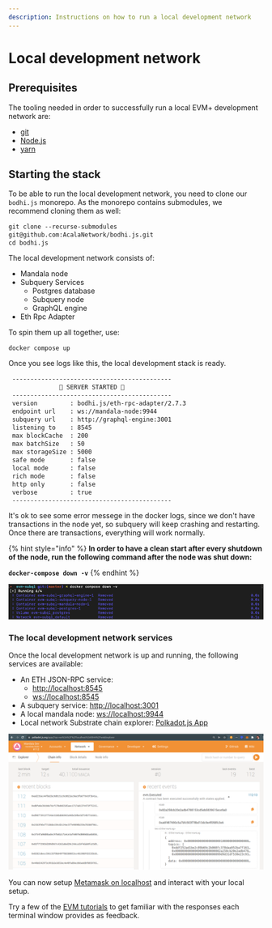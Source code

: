 ```yaml
---
description: Instructions on how to run a local development network
---
```


# Local development network

## Prerequisites

The tooling needed in order to successfully run a local EVM+ development network are:

* [git](https://git-scm.com/book/en/v2/Getting-Started-Installing-Git)
* [Node.js](https://docs.npmjs.com/downloading-and-installing-node-js-and-npm)
* [yarn](https://classic.yarnpkg.com/lang/en/docs/install/)

## Starting the stack

To be able to run the local development network, you need to clone our `bodhi.js` monorepo. As the monorepo contains submodules, we recommend cloning them as well:

```shell
git clone --recurse-submodules git@github.com:AcalaNetwork/bodhi.js.git
cd bodhi.js
```

The local development network consists of:

* Mandala node
* Subquery Services
  * Postgres database
  * Subquery node
  * GraphQL engine
* Eth Rpc Adapter

To spin them up all together, use:

```shell
docker compose up
```

Once you see logs like this, the local development stack is ready.

```
 --------------------------------------------
              🚀 SERVER STARTED 🚀
 --------------------------------------------
 version         : bodhi.js/eth-rpc-adapter/2.7.3
 endpoint url    : ws://mandala-node:9944
 subquery url    : http://graphql-engine:3001
 listening to    : 8545
 max blockCache  : 200
 max batchSize   : 50
 max storageSize : 5000
 safe mode       : false
 local mode      : false
 rich mode       : false
 http only       : false
 verbose         : true
 --------------------------------------------
```

It's ok to see some error messege in the docker logs, since we don't have transactions in the node yet, so subquery will keep crashing and restarting. Once there are transactions, everything will work normally.

{% hint style="info" %}
**In order to have a clean start after every shutdown of the node, run the following command after the node was shut down:**

**`docker-compose down -v`**
{% endhint %}

![Cleaning up the local development network](<../../.gitbook/assets/image (4) (1).png>)

### The local development network services

Once the local development network is up and running, the following services are available:

* An ETH JSON-RPC service:
  * [http://localhost:8545](http://localhost:8545)
  * [ws://localhost:8545](ws://localhost:8545)
* A subquery service: [http://localhost:3001](http://localhost:3001)
* A local mandala node: [ws://localhost:9944](ws://localhost:9944)
* Local network Substrate chain explorer: [Polkadot.js App](https://polkadot.js.org/apps/?rpc=ws%3A%2F%2Flocalhost%3A9944%2Fws#/explorer)

![Local development network in Substrate chain explorer](<../../.gitbook/assets/image (8).png>)

You can now setup [Metamask on localhost](../../tooling/metamask/#localhost) and interact with your local setup.

Try a few of the [EVM tutorials](../../examples/examples.md) to get familiar with the responses each terminal window provides as feedback.
